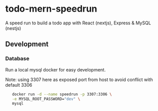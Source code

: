 # todo-mern-speedrun

A speed run to build a todo app with React (nextjs), Express & MySQL (nestjs)

## Development


### Database

Run a local mysql docker for easy development.

Note: using 3307 here as exposed port from host to avoid conflict with default 3306

```bash
   docker run -d --name speedrun -p 3307:3306 \
   -e MYSQL_ROOT_PASSWORD="dev" \
   mysql
```
